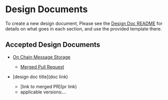 # Design Documents
To create a new design document, Please see the [Design Doc README](https://github.com/LibertyDSNP/meta/blob/main/DESIGN_DOCS.md) for details on what goes in each section, and use the provided template there.

## Accepted Design Documents

* [On Chain Message Storage](MESSAGE_STORAGE.md)
  * [Merged Pull Request](https://github.com/Liberty30/mrc/pull/15)

* [design doc title](doc link)
    * [link to merged PR](pr link)
    * applicable versions:...
